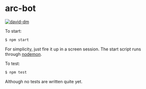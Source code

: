 # arc-bot

[![david-dm](https://david-dm.org/bcomnes/arc-bot.svg)](https://david-dm.org/bcomnes/arc-bot)

To start:

```sh
$ npm start
```

For simplicity, just fire it up in a screen session.  The start script runs through [nodemon](https://github.com/remy/nodemon).

To test:

```sh
$ npm test
```

Although no tests are written quite yet.
